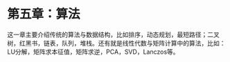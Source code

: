 # 第五章：算法
这一章主要介绍传统的算法与数据结构，比如排序，动态规划，最短路径；二叉树，红黑书，链表，队列，堆栈。还有就是线性代数与矩阵计算中的算法，比如：LU分解，矩阵求本征值，矩阵求逆，PCA，SVD，Lanczos等。


